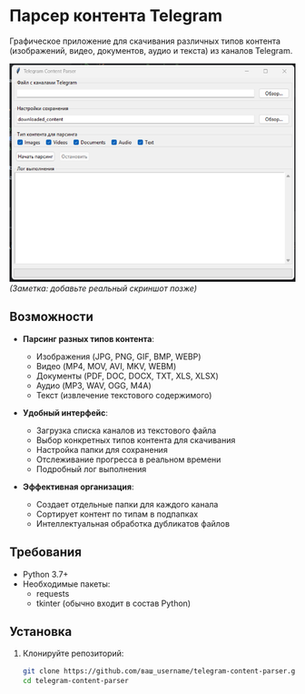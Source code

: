 # Парсер контента Telegram

Графическое приложение для скачивания различных типов контента (изображений, видео, документов, аудио и текста) из каналов Telegram.

![Скриншот приложения](img.png) *(Заметка: добавьте реальный скриншот позже)*

## Возможности

- **Парсинг разных типов контента**:
  - Изображения (JPG, PNG, GIF, BMP, WEBP)
  - Видео (MP4, MOV, AVI, MKV, WEBM)
  - Документы (PDF, DOC, DOCX, TXT, XLS, XLSX)
  - Аудио (MP3, WAV, OGG, M4A)
  - Текст (извлечение текстового содержимого)

- **Удобный интерфейс**:
  - Загрузка списка каналов из текстового файла
  - Выбор конкретных типов контента для скачивания
  - Настройка папки для сохранения
  - Отслеживание прогресса в реальном времени
  - Подробный лог выполнения

- **Эффективная организация**:
  - Создает отдельные папки для каждого канала
  - Сортирует контент по типам в подпапках
  - Интеллектуальная обработка дубликатов файлов

## Требования

- Python 3.7+
- Необходимые пакеты:
  - requests
  - tkinter (обычно входит в состав Python)

## Установка

1. Клонируйте репозиторий:
   ```bash
   git clone https://github.com/ваш_username/telegram-content-parser.git
   cd telegram-content-parser